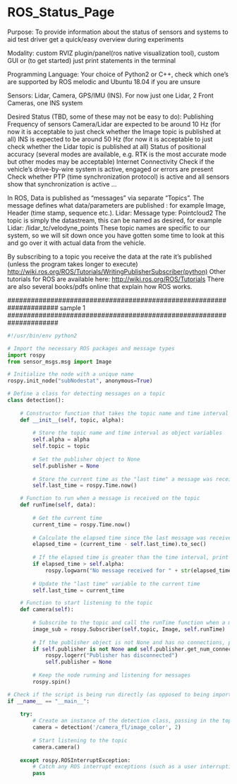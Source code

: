 # ROS_Status_Page
Purpose: To provide information about the status of sensors and systems to aid test driver get a quick/easy overview during experiments

Modality: custom RVIZ plugin/panel(ros native visualization tool), custom GUI or (to get started) just print statements in the terminal

Programming Language: Your choice of Python2 or C++, check which one’s are supported by ROS melodic and Ubuntu 18.04 if you are unsure

Sensors: Lidar, Camera, GPS/IMU (INS). 
For now just one Lidar, 2 Front Cameras, one INS system

Desired Status (TBD, some of these may not be easy to do): 
Publishing Frequency of sensors 
Camera/Lidar are expected to be around 10 Hz (for now it is acceptable to just check whether the Image topic is published at all) 
INS is expected to be around 50 Hz (for now it is acceptable to just check whether the Lidar topic is published at all) 
Status of positional accuracy (several modes are available, e.g. RTK is the most accurate mode but other modes may be acceptable)
Internet Connectivity
Check if the vehicle’s drive-by-wire system is active, engaged or errors are present
Check whether PTP (time synchronization protocol) is active and all sensors show that synchronization is active
…

In ROS, Data is published as “messages” via separate “Topics”. 
The message defines what data/parameters are published : for example Image, Header (time stamp, sequence etc.). Lidar: Message type: Pointcloud2
The topic is simply the datastream, this can be named as desired, for example Lidar: /lidar_tc/velodyne_points
These topic names are specific to our system, so we will sit down once you have gotten some time to look at this and go over it with actual data from the vehicle. 

By subscribing to a topic you receive the data at the rate it’s published (unless the program takes longer to execute) http://wiki.ros.org/ROS/Tutorials/WritingPublisherSubscriber(python) 
Other tutorials for ROS are available here: http://wiki.ros.org/ROS/Tutorials 
There are also several books/pdfs online that explain how ROS works. 

#####################################################################
                         sample 1
#####################################################################


```python
#!/usr/bin/env python2

# Import the necessary ROS packages and message types
import rospy
from sensor_msgs.msg import Image

# Initialize the node with a unique name
rospy.init_node("subNodestat", anonymous=True)

# Define a class for detecting messages on a topic
class detection():
    
    # Constructor function that takes the topic name and time interval as arguments
    def __init__(self, topic, alpha):
        
        # Store the topic name and time interval as object variables
        self.alpha = alpha
        self.topic = topic
        
        # Set the publisher object to None
        self.publisher = None
        
        # Store the current time as the "last time" a message was received
        self.last_time = rospy.Time.now()

    # Function to run when a message is received on the topic
    def runTime(self, data):
        
        # Get the current time
        current_time = rospy.Time.now()
        
        # Calculate the elapsed time since the last message was received
        elapsed_time = (current_time - self.last_time).to_sec()
        
        # If the elapsed time is greater than the time interval, print a warning message
        if elapsed_time > self.alpha:
            rospy.logwarn("No message received for " + str(elapsed_time) + " seconds")
        
        # Update the "last time" variable to the current time
        self.last_time = current_time

    # Function to start listening to the topic
    def camera(self):
        
        # Subscribe to the topic and call the runTime function when a message is received
        image_sub = rospy.Subscriber(self.topic, Image, self.runTime)
        
        # If the publisher object is not None and has no connections, print an error message and set the publisher to None
        if self.publisher is not None and self.publisher.get_num_connections() == 0:
            rospy.logerr("Publisher has disconnected")
            self.publisher = None
        
        # Keep the node running and listening for messages
        rospy.spin()

# Check if the script is being run directly (as opposed to being imported as a module)
if __name__ == "__main__":
    
    try:
        # Create an instance of the detection class, passing in the topic name and time interval as arguments
        camera = detection('/camera_fl/image_color', 2)
        
        # Start listening to the topic
        camera.camera()
    
    except rospy.ROSInterruptException:
        # Catch any ROS interrupt exceptions (such as a user interrupting the program with Ctrl-C)
        pass


```


